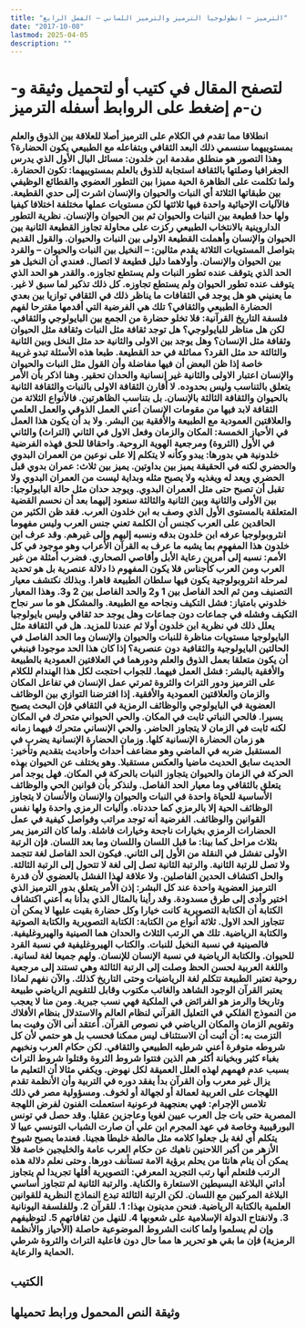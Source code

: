 ```yaml
---
title: "الترميز – انطولوجيا الترميز والترميز اللساني – الفصل الرابع"
date: "2017-10-08"
lastmod: 2025-04-05
description: ""
---
```

# **لتصفح المقال في كتيب أو لتحميل وثيقة و-ن-م إضغط على الروابط أسفله** **الترميز**

### انطلاقا مما تقدم في الكلام على الترميز أصلا للعلاقة بين الذوق والعلم بمستوييهما سنسمي ذلك البعد الثقافي وبتفاعله مع الطبيعي يكون الحضارة؟ وهذا التصور هو منطلق مقدمة ابن خلدون: مسائل البال الأول الذي يدرس الجغرافيا وصلتها بالثقافة استجابة للذوق بالعلم بمستوييهما: تكون الحضارة. ولما تكلمت على الظاهرة الحية مميزا بين التطور العضوي والقطائع الوظيفي بين طبقاتها الثلاثة أي النبات والحيوان والإنسان اشرت إلى حدي القطيعة. فالآليات الإحيائية واحدة فيها ثلاثتها لكن مستويات عملها مختلفة اختلافا كيفيا ولها حدا قطيعة بين النبات والحيوان ثم بين الحيوان والإنسان. نظرية التطور الداروينية بالانتخاب الطبيعي ركزت على محاولة تجاوز القطيعة الثانية بين الحيوان والإنسان وأهملت القطيعة الاولى بين النبات والحيوان. والقول القديم بتواصل المستويات الثلاثة يقدم مثالين: – النخيل بين النبات والحيوان – والقرد بين الحيوان والإنسان. وأولاهما دليل قطيعة لا اتصال. فعندي أن النخيل هو الحد الذي يتوقف عنده تطور النبات ولم يستطع تجاوزه. والقدر هو الحد الذي يتوقف عنده تطور الحيوان ولم يستطع تجاوزه. كل ذلك تذكير لما سبق لا غير. ما يعنيني هو هل يوجد في الثقافات ما يناظر ذلك في الثقافي توازيا بين بعدي الحضارة الطبيعي والثقافي؟ تلك هي الفرضية التي أقدمها مقترحا لفهم فلسفة التاريخ القرآنية: فلا تخلو حضارة من الجمع بين البايولوجي والثقافي. لكن هل مناظر للبايولوجي؟ هل توجد ثقافة مثل النبات وثقافة مثل الحيوان وثقافة مثل الإنسان؟ وهل يوجد بين الاولى والثانية حد مثل النخل وبين الثانية والثالثة حد مثل القرد؟ مماثلة في حد القطيعة. طبعا هذه الأسئلة تبدو غريبة خاصة إذا ظن البعض أن فيها مفاضلة وأن القول مثل النبات والحيوان والإنسان اعتبار الاولى والثانية غير إنسانية والحدان تحقير. وهنا اذكر بأن الأمر يتعلق بالتناسب وليس بحدوده. لا أقارن الثقافة الاولى بالنبات والثقافة الثانية بالحيوان والثقافة الثالثة بالإنسان. بل بتناسب الظاهرتين. فالأنواع الثلاثة من الثقافة لابد فيها من مقومات الإنسان أعني العمل الذوقي والعمل العلمي والعلاقتين العمودية مع الطبيعة والأفقية بين البشر. ولا بد أن يكون هذا العمل في الأحياز الخمسة: المكان والزمان وفعل الاول في الثاني (التراث) والثاني في الأول (الثروة) ومرجعية الهوية الروحية. واحقاقا للحق فهذه الفرضية خلدونية هي بدورها: يبدو وكأنه لا يتكلم إلا على نوعين من العمران البدوي والحضري لكنه في الحقيقة يميز بين بداوتين. يميز بين ثلاث: عمران بدوي قبل الحضري ويعد له ويغذيه ولا يصبح مثله وبداية ليست من العمران البدوي ولا تقبل أن تصبح حتى مثل العمران البدوي. ويوجد حدان مثل حالة البايولوجيا: بين الأولى والثانية وبين الثانية والثالثة سنعود إليهما بعد أن نحسم القضية المتعلقة بالمستوى الأول الذي وصف به ابن خلدون العرب. فقد ظن الكثير من الحاقدين على العرب كجنس أن الكلمة تعني جنس العرب وليس مفهوما انثروبولوجيا عرفه ابن خلدون بدقه ونسبه إليهم وإلى غيرهم. وقد عرف ابن خلدون هذا المفهوم بما يشبه ما عرف به القرآن الأعراب وهو موجود في كل الأمم: نسبه إلى أمرين رعاية الأبل وأقاصي الصحاري. فضرب أمثلة من غير العرب ومن العرب كأجناس فلا يكون المفهوم ذا دلالة عنصرية بل هو تحديد لمرحلة انثروبولوجية يكون فيها سلطان الطبيعة قاهرا. وبذلك نكتشف معيار التصنيف ومن ثم الحد الفاصل بين 1 و2 والحد الفاصل بين 2 و3. وهذا المعيار خلدوني بامتياز: فشل التكيف ونجاحه مع الطبيعة. والمشكل هو ما سر نجاح التكيف وفشله في جماعات دون جماعات وهل يوجد حد ثقافي وليس بايولوجيا يعلل ذلك في نظرية ابن خلدون أولا ثم عندنا للمزيد. هل في الثقافة مثل البايولوجيا مستويات مناظرة للنبات والحيوان والإنسان وما الحد الفاصل في الحالتين البايولوجية والثقافية دون عنصرية؟ إذا كان هذا الحد موجودا فينبغي أن يكون متعلقا بعمل الذوق والعلم ودورهما في العلاقتين العمودية بالطبيعة والأفقية بالبشر: فشل العمل فيهما. للجواب احتجت لكل هذا الهندام للكلام على الترميز ودور التراث والثروة ثمرتي عمل الإنسان في تفاعل المكان والزمان والعلاقتين العمودية والأفقية. إذا افترضنا التوازي بين الوظائف العضوية في البايولوجي والوظائف الرمزية في الثقافي فإن البحث يصبح يسيرا. فالحي النباتي ثابت في المكان. والحي الحيواني متحرك في المكان لكنه ثابت في الزمان لا يتجاوز الحاضر. والحي الإنساني متحرك فيهما زمانه هو زمان الحضارة الإنسانية كلها. وزمان الحضارة الإنسانية يضرب في المستقبل ضربه في الماضي وهو مضاعف أحداث وأحاديث بتقديم وتأخير: الحديث سابق الحديث ماضيا والعكس مستقبلا. وهو يختلف عن الحيوان بهذه الحركة في الزمان والحيوان يتجاوز النبات بالحركة في المكان. فهل يوجد أمر يتعلق بالثقافي وما معيار الحد الفاصل. ولنذكر بأن قوانين الحي والوظائف الأساسية للحياة واحدة في النبات والحيوان والإنسان والأنسان لا يتجاوز الوظائف الحية إلا بالرمزي كما حددناه. وآليات الرمزي واحدة ولها نفس القوانين والوظائف. الفرضية أنه توجد مراتب وفواصل كيفية في عمل الحضارات الرمزي بخيارات ناجحة وخيارات فاشلة. ولما كان الترميز يمر بثلاث مراحل كما بينا: ما قبل اللسان واللسان وما بعد اللسان. فإن الرتبة الأولى تفشل في النقلة من الأول إلى الثاني. فيكون الحد الفاصل لغة تتجمد ولا تصل للرتبة الثانية. والرتبة الثانية تصل إلى لغة لا تتحول إلى الرتبة الثالثة. والحل اكتشاف الحدين الفاصلين. ولا علاقة لهذا الفشل بالعضوي لأن قدرة الترميز العضوية واحدة عند كل البشر: إذن الأمر يتعلق بدور الترميز الذي اختير وأدى إلى طرق مسدودة. وقد رأينا بالمثال الذي بدأنا به أعني اكتشاف الكتابة أن الكتابة التصويرية كانت خيارا وكل حضارة بقيت عليها لا يمكن أن تتجاوز الحد الاول. ثلاثة أنواع من الكتابة: الكتابة التصويرية والكتابة الصوتية والكتابة الرياضية. تلك هي الرتب الثلاث والحدان هما الصينية والهيروغليفية. فالصينية في نسبة النخيل للنبات. والكتاب الهيروغليفية في نسبة القرد للحيوان. والكتابة الرياضية في نسبة الإنسان للإنسان. ولهم جميعا لغة لسانية. واللغة العربية لحسن الحظ وصلت إلى الرتبة الثالثة وهي تستند إلى مرجعية روحية تعتبر الطبيعة تتكلم لغة الرياضيات وحتى التاريخ كذلك. والآن نفهم لماذا يعتبر القرآن الوجود الشاهد والغائب مكتوب وقابل للتقويم الرياضي طبيعة وتاريخا والرمز هو الفرائض في الملكية فهي نسب جبرية. ومن منا لا يعجب من النموذج الفلكي في التعليل القرآني لنظام العالم والاستدلال بنظام الأفلاك وتقويم الزمان والمكان الرياضي في نصوص القرآن. أعتقد أنى الآن وفيت بما التزمت به: أن أثبت أن الاستئناف ليس ممكنا فحسب بل هو حتمي لأن كل شروطه متوفرة أعني شرطيه الطبيعي والثقافي. لكن حكام العرب ونخبهم بغباء كثير وبخيانة أكثر هم الذين فتتوا شروط الثروة وقتلوا شروط التراث بسبب عدم فهمهم لهذه العلل العميقة لكل نهوض. ويكفي مثالا أن التعليم ما يزال غير معرب وأن القرآن بدأ يفقد دوره في التربية وأن الأنظمة تقدم اللهجات على العربية لعمالة أو لجهالة أو لخوف. ومسؤولية مصر في ذلك تلامس الإجرام: فهي بعنجهية فرعونية استعملت الفنون لفرض اللهجة المصرية حتى بات جل العرب عيين لغويا وعاجزين عقليا. وقد حصل في تونس البورقيبية وخاصة في عهد المجرم ابن علي أن صارت الشباب التونسي عييا لا يتكلم أي لغة بل جعلوا كلامه مثل مالطة خليطا هجينا. فعندما يصبح شيوخ الأزهر من أكبر اللاحنين ناهيك عن حكام العرب عامة والخليجين خاصة فلا يمكن أن ينام هانئا من يحلم برؤية الامة تستأنف دورها. وحتى نعلم دلالة هذه الرتب فلنعلم أنها رتب التجريد المعرفي: التصويرية أقلها تجريدا لم يتجاوز أداتي البلاغة البسيطين الاستعارة والكناية. والرتبة الثانية لم تتجاوز أساسي البلاغة المركبين مع اللسان. لكن الرتبة الثالثة تبدع النماذج النظرية للقوانين العلمية بالكتابة الرياضية. فنحن مدينون بهذا: 1. للقرآن 2. وللفلسفة اليونانية 3. ولانفتاح الدولة الإسلامية على شعوبها 4. للنهل من ثقافاتهم 5. لتوظيفهم وإن لم يسلموا ولما كانت الشروط الموضوعية حاصلة (الأحياز والأنظمة الرمزية) فإن ما بقي هو تحرير ها مما حال دون فاعلية التراث والثروة شرطي الحماية والرعاية.

## الكتيب

## وثيقة النص المحمول ورابط تحميلها

###
